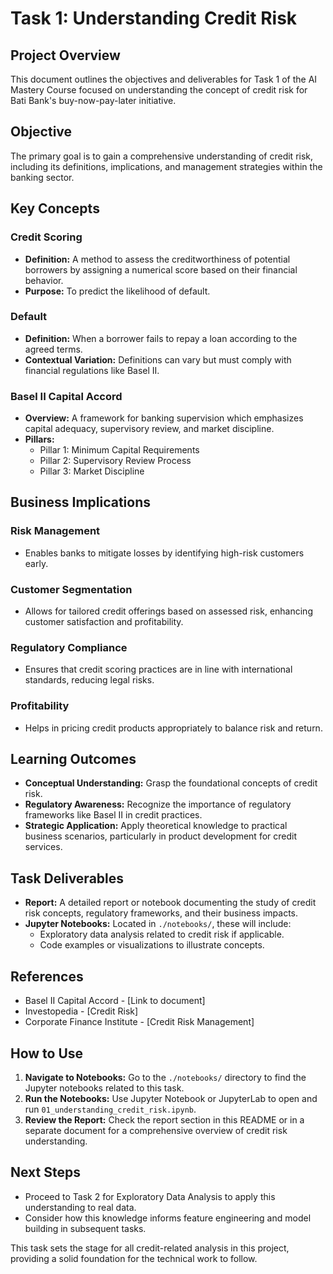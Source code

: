 # Task 1: Understanding Credit Risk

## Project Overview
This document outlines the objectives and deliverables for Task 1 of the AI Mastery Course focused on understanding the concept of credit risk for Bati Bank's buy-now-pay-later initiative.

## Objective
The primary goal is to gain a comprehensive understanding of credit risk, including its definitions, implications, and management strategies within the banking sector.

## Key Concepts

### Credit Scoring
- **Definition:** A method to assess the creditworthiness of potential borrowers by assigning a numerical score based on their financial behavior.
- **Purpose:** To predict the likelihood of default.

### Default
- **Definition:** When a borrower fails to repay a loan according to the agreed terms.
- **Contextual Variation:** Definitions can vary but must comply with financial regulations like Basel II.

### Basel II Capital Accord
- **Overview:** A framework for banking supervision which emphasizes capital adequacy, supervisory review, and market discipline.
- **Pillars:**
  - Pillar 1: Minimum Capital Requirements
  - Pillar 2: Supervisory Review Process
  - Pillar 3: Market Discipline

## Business Implications

### Risk Management
- Enables banks to mitigate losses by identifying high-risk customers early.

### Customer Segmentation
- Allows for tailored credit offerings based on assessed risk, enhancing customer satisfaction and profitability.

### Regulatory Compliance
- Ensures that credit scoring practices are in line with international standards, reducing legal risks.

### Profitability
- Helps in pricing credit products appropriately to balance risk and return.

## Learning Outcomes

- **Conceptual Understanding:** Grasp the foundational concepts of credit risk.
- **Regulatory Awareness:** Recognize the importance of regulatory frameworks like Basel II in credit practices.
- **Strategic Application:** Apply theoretical knowledge to practical business scenarios, particularly in product development for credit services.

## Task Deliverables

- **Report:** A detailed report or notebook documenting the study of credit risk concepts, regulatory frameworks, and their business impacts.
- **Jupyter Notebooks:** Located in `./notebooks/`, these will include:
  - Exploratory data analysis related to credit risk if applicable.
  - Code examples or visualizations to illustrate concepts.

## References

- Basel II Capital Accord - [Link to document]
- Investopedia - [Credit Risk]
- Corporate Finance Institute - [Credit Risk Management]

## How to Use

1. **Navigate to Notebooks:** Go to the `./notebooks/` directory to find the Jupyter notebooks related to this task.
2. **Run the Notebooks:** Use Jupyter Notebook or JupyterLab to open and run `01_understanding_credit_risk.ipynb`.
3. **Review the Report:** Check the report section in this README or in a separate document for a comprehensive overview of credit risk understanding.

## Next Steps

- Proceed to Task 2 for Exploratory Data Analysis to apply this understanding to real data.
- Consider how this knowledge informs feature engineering and model building in subsequent tasks.

This task sets the stage for all credit-related analysis in this project, providing a solid foundation for the technical work to follow.